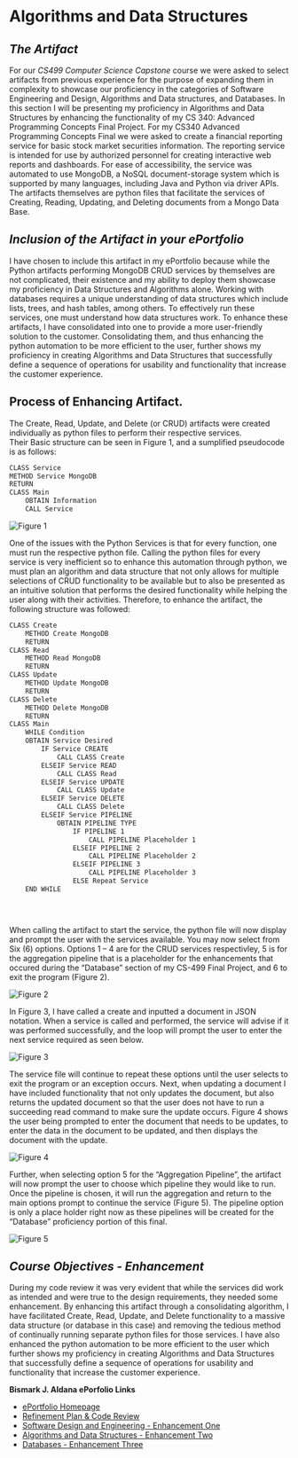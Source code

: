 # Algorithms and Data Structures

## _The Artifact_
For our _CS499 Computer Science Capstone_ course we were asked to select artifacts from previous experience for the purpose of expanding them in complexity to showcase our proficiency in the categories of Software Engineering and Design, Algorithms and Data structures, and Databases. In this section I will be presenting my proficiency in Algorithms and Data Structures by enhancing the functionality of my CS 340: Advanced Programming Concepts Final Project.  For my CS340 Advanced Programming Concepts Final we were asked to create a financial reporting service for basic stock market securities information.  The reporting service is intended for use by authorized personnel for creating interactive web reports and dashboards.  For ease of accessibility, the service was automated to use MongoDB, a NoSQL document-storage system which is supported by many languages, including Java and Python via driver APIs.  The artifacts themselves are python files that facilitate the services of Creating, Reading, Updating, and Deleting documents from a Mongo Data Base.   

## _Inclusion of the Artifact in your ePortfolio_
I have chosen to include this artifact in my ePortfolio because while the Python artifacts performing MongoDB CRUD services by themselves are not complicated, their existence and my ability to deploy them showcase my proficiency in Data Structures and Algorithms alone. Working with databases requires a unique understanding of data structures which include lists, trees, and hash tables, among others.  To effectively run these services, one must understand how data structures work.  To enhance these artifacts, I have consolidated into one to provide a more user-friendly solution to the customer.   Consolidating them, and thus enhancing the python automation to be more efficient to the user, further shows my proficiency in creating Algorithms and Data Structures that successfully define a sequence of operations for usability and functionality that increase the customer experience.  


## Process of Enhancing Artifact.

The Create, Read, Update, and Delete (or CRUD) artifacts were created individually as python files to perform their respective services.  
Their Basic structure can be seen in Figure 1, and a sumplified pseudocode is as follows:

```Markdown
CLASS Service
METHOD Service MongoDB
RETURN
CLASS Main
	OBTAIN Information
	CALL Service
```
   ![Figure 1](https://bizofsteel.github.io/Artifact%202%20-%20Fig%201.png) 


One of the issues with the Python Services is that for every function, one must run the respective python file.  Calling the python files for every service is very inefficient so to enhance this automation through python, we must plan an algorithm and data structure that not only allows for multiple selections of CRUD functionality to be available but to also be presented as an intuitive solution that performs the desired functionality while helping the user along with their activities.  Therefore, to enhance the artifact, the following structure was followed:

```Markdown
CLASS Create
	METHOD Create MongoDB
	RETURN
CLASS Read
	METHOD Read MongoDB
	RETURN
CLASS Update
	METHOD Update MongoDB
	RETURN
CLASS Delete
	METHOD Delete MongoDB
	RETURN
CLASS Main
	WHILE Condition
	OBTAIN Service Desired
		IF Service CREATE
			CALL CLASS Create
		ELSEIF Service READ
			CALL CLASS Read
		ELSEIF Service UPDATE
			CALL CLASS Update
		ELSEIF Service DELETE
			CALL CLASS Delete
		ELSEIF Service PIPELINE
			OBTAIN PIPELINE TYPE
				IF PIPELINE 1
					CALL PIPELINE Placeholder 1
				ELSEIF PIPELINE 2
					CALL PIPELINE Placeholder 2
				ELSEIF PIPELINE 3
					CALL PIPELINE Placeholder 3
				ELSE Repeat Service
	END WHILE


	
```
When calling the artifact to start the service, the python file will now display and prompt the user with the services available.  You may now select from Six (6) options.  Options 1 – 4 are for the CRUD services respectivley, 5 is for the aggregation pipeline that is a placeholder for the enhancements that occured during the “Database” section of my CS-499 Final Project, and 6 to exit the program (Figure 2).

   ![Figure 2](https://bizofsteel.github.io/Artifact%202%20-%20Fig%202.png) 


In Figure 3, I have called a create and inputted a document in JSON notation.  When a service is called and performed, the service will advise if it was performed successfully, and the loop will prompt the user to enter the next service required as seen below. 

   ![Figure 3](https://bizofsteel.github.io/Artifact%202%20-%20Fig%203.png) 

The service file will continue to repeat these options until the user selects to exit the program or an exception occurs.   Next, when updating a document I have included functionality that not only updates the document, but also returns the updated document so that the user does not have to run a succeeding read command to make sure the update occurs.  Figure 4 shows the user being prompted to enter the document that needs to be updates, to enter the data in the document to be updated, and then displays the document with the update.

   ![Figure 4](https://bizofsteel.github.io/Artifact%202%20-%20Fig%204.png) 

Further, when selecting option 5 for the “Aggregation Pipeline”, the artifact will now prompt the user to choose which pipeline they would like to run.  Once the pipeline is chosen, it will run the aggregation and return to the main options prompt to continue the service (Figure 5).  The pipeline option is only a place holder right now as these pipelines will be created for the “Database” proficiency portion of this final.  

   ![Figure 5](https://bizofsteel.github.io/Artifact%202%20-%20Fig%205.png) 


## _Course Objectives - Enhancement_ 
During my code review it was very evident that while the services did work as intended and were true to the design requirements, they needed some enhancement.  By enhancing this artifact through a consolidating algorithm, I have facilitated Create, Read, Update, and Delete functionality to a massive data structure (or database in this case) and removing the tedious method of continually running separate python files for those services.  I have also enhanced the python automation to be more efficient to the user which further shows my proficiency in creating Algorithms and Data Structures that successfully define a sequence of operations for usability and functionality that increase the customer experience.  



**Bismark J. Aldana ePorfolio Links**<br>
* [ePortfolio Homepage](https://bizofsteel.github.io)<br>
* [Refinement Plan & Code Review](https://bizofsteel.github.io/Code_Review.html)<br>
* [Software Design and Engineering - Enhancement One](https://bizofsteel.github.io/Software_Design_and_Engineering.html)<br>
* [Algorithms and Data Structures - Enhancement Two](https://bizofsteel.github.io/Algorithms_and_Data_Structure.html)<br>
* [Databases - Enhancement Three](https://bizofsteel.github.io/Databases.html)
